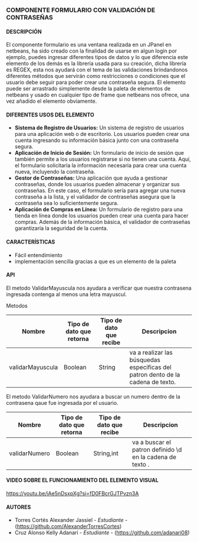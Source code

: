 ### COMPONENTE FORMULARIO CON VALIDACIÓN DE CONTRASEÑAS



#### DESCRIPCIÓN

El componente formulario es una ventana realizada en un JPanel en netbeans, ha sido creado con la finalidad de usarse en algun login por ejemplo, puedes ingresar diferentes tipos de datos y lo que diferencia este elemento de los demás es la librería usada para su creación, dicha librería es REGEX, esta nos ayudará con el tema de las validaciones brindandonos diferentes métodos que servirán como restricciones o condiciones que el usuario debe seguir para poder crear una contraseña segura.
El elemento puede ser arrastrado simplemente desde la paleta de elementos de netbeans y usado en cualquier tipo de frame que netbeans nos ofrece, una vez añadido el elemento obviamente.



#### DIFERENTES USOS DEL ELEMENTO

-  **Sistema de Registro de Usuarios:** Un sistema de registro de usuarios para una aplicación web o de escritorio. Los usuarios pueden crear una cuenta ingresando su información básica junto con una contraseña segura.
-   **Aplicación de Inicio de Sesión:** Un formulario de inicio de sesión que también permite a los usuarios registrarse si no tienen una cuenta. Aquí, el formulario solicitaría la información necesaria para crear una cuenta nueva, incluyendo la contraseña.
-   **Gestor de Contraseñas:** Una aplicación que ayuda a gestionar contraseñas, donde los usuarios pueden almacenar y organizar sus contraseñas. En este caso, el formulario sería para agregar una nueva contraseña a la lista, y el validador de contraseñas asegura que la contraseña sea lo suficientemente segura.
-  **Aplicación de Compras en Línea:** Un formulario de registro para una tienda en línea donde los usuarios pueden crear una cuenta para hacer compras. Además de la información básica, el validador de contraseñas garantizaría la seguridad de la cuenta.



#### CARACTERÍSTICAS 

- Fácil entendimiento
- implementación sencilla gracias a que es un elemento de la paleta


                    
#### API
<p>

</p>
El metodo ValidarMayuscula nos ayudara a verificar que nuestra contrasena ingresada contenga al menos una letra mayuscul.

Metodos

| Nombre | Tipo de dato que retorna | Tipo de dato que recibe | Descripcion |
|------- | -------------------------|-------------------------|-------------|
| validarMayuscula | Boolean | String | va a realizar las búsquedas especificas del patron dento de la cadena de texto.|


El metodo ValidarNumero nos ayudara a buscar un numero dentro de la contrasena qaue fue ingresada por el usuario.


| Nombre | Tipo de dato que retorna | Tipo de dato que recibe | Descripcion |
| ------ | ------------------------ |-------------------------|-------------|
| validarNumero|Boolean|String,int|va a buscar el patron definido \\d en la cadena de texto .|
<p>



#### VIDEO SOBRE EL FUNCIONAMIENTO DEL ELEMENTO VISUAL

https://youtu.be/iAe5nDsxpXg?si=fD0FBcrGJTPvzn3A



#### AUTORES
- Torres Cortés Alexander Jassiel - *Estudiante* - (https://github.com/AlexanderTorresCortes)
- Cruz Alonso Kelly Adanari - *Estudiante* - (https://github.com/adanari08)
